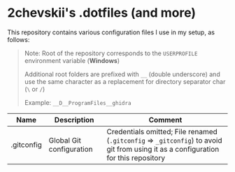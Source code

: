 # 2chevskii's .dotfiles (and more)

This repository contains various configuration files I use in my setup,
as follows:

> Note:
> Root of the repository corresponds to the `USERPROFILE` environment
> variable (**Windows**)
>
> Additional root folders are prefixed with `__` (double underscore)
> and use the same character as a replacement for directory separator char (`\` or `/`)
>
> Example: `__D__ProgramFiles__ghidra`

Name | Description | Comment
--- | --- | ---
.gitconfig | Global Git configuration | Credentials omitted; File renamed (`.gitconfig` => `_gitconfig`) to avoid git from using it as a configuration for this repository
